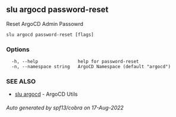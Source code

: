 ## slu argocd password-reset

Reset ArgoCD Admin Passowrd

```
slu argocd password-reset [flags]
```

### Options

```
  -h, --help               help for password-reset
  -n, --namespace string   ArgoCD Namespace (default "argocd")
```

### SEE ALSO

* [slu argocd](slu_argocd.md)	 - ArgoCD Utils

###### Auto generated by spf13/cobra on 17-Aug-2022
